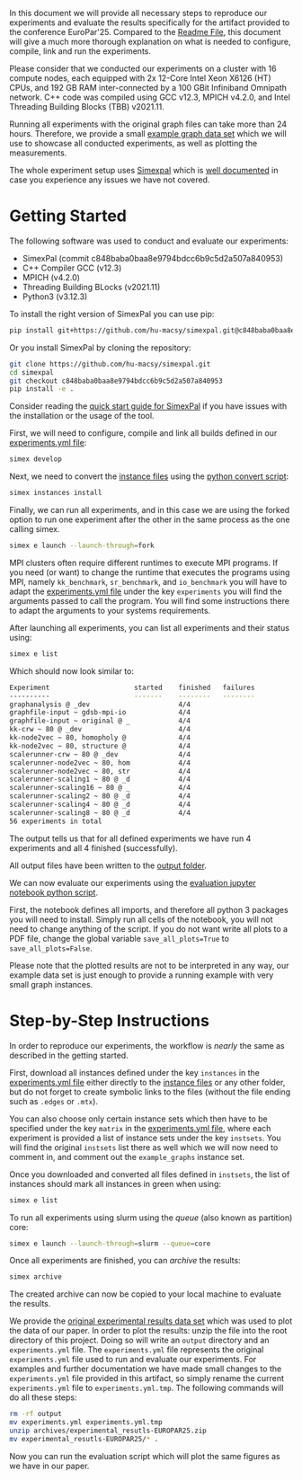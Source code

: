 In this document we will provide all necessary steps to reproduce our
experiments and evaluate the results specifically for the artifact provided to
the conference EuroPar'25. Compared to the [Readme File](README.md), this
document will give a much more thorough explanation on what is needed to
configure, compile, link and run the experiments. 

Please consider that we conducted our experiments on a cluster with 16 compute
nodes, each equipped with 2x 12-Core Intel Xeon X6126 (HT) CPUs, and 192 GB RAM
inter-connected by a 100 GBit Infiniband Omnipath network. C++ code was compiled
using GCC v12.3, MPICH v4.2.0, and Intel Threading Building Blocks (TBB)
v2021.11.

Running all experiments with the original graph files can take more than 24
hours. Therefore, we provide a small [example graph data set](/instances/) which
we will use to showcase all conducted experiments, as well as plotting the
measurements.

The whole experiment setup uses [Simexpal](https://github.com/hu-macsy/simexpal)
which is [well documented](https://simexpal.readthedocs.io/en/latest/) in case
you experience any issues we have not covered.

# Getting Started

The following software was used to conduct and evaluate our experiments:

- SimexPal (commit c848baba0baa8e9794bdcc6b9c5d2a507a840953)
- C++ Compiler GCC (v12.3)
- MPICH (v4.2.0)
- Threading Building BLocks (v2021.11)
- Python3 (v3.12.3)

To install the right version of SimexPal you can use pip:

```bash
pip install git+https://github.com/hu-macsy/simexpal.git@c848baba0baa8e9794bdcc6b9c5d2a507a840953
```

Or you install SimexPal by cloning the repository:

```bash
git clone https://github.com/hu-macsy/simexpal.git
cd simexpal
git checkout c848baba0baa8e9794bdcc6b9c5d2a507a840953
pip install -e .
```

Consider reading the [quick start guide for
SimexPal](https://simexpal.readthedocs.io/en/latest/quick_start.html) if you
have issues with the installation or the usage of the tool.

First, we will need to configure, compile and link all builds defined in our
[experiments.yml file](experiments.yml):

```bash
simex develop
```

Next, we need to convert the [instance files](/instances/) using the [python
convert script](convert.py):

```bash
simex instances install
```

Finally, we can run all experiments, and in this case we are using the forked
option to run one experiment after the other in the same process as the one
calling simex. 

```bash
simex e launch --launch-through=fork
```

MPI clusters often require different runtimes to execute MPI programs. If you
need (or want) to change the runtime that executes the programs using MPI,
namely `kk_benchmark`, `sr_benchmark`, and `io_benchmark` you will have to adapt
the [experiments.yml file](experiments.yml) under the key `experiments` you
will find the arguments passed to call the program. You will find some
instructions there to adapt the arguments to your systems requirements. 

After launching all experiments, you can list all experiments and their status
using:

```bash
simex e list
```

Which should now look similar to:

```bash
Experiment                     started    finished   failures             other
----------                     -------    --------   --------             -----
graphanalysis @ _dev                      4/4                             
graphfile-input ~ gdsb-mpi-io             4/4                             
graphfile-input ~ original @ _            4/4                             
kk-crw ~ 80 @ _dev                        4/4                             
kk-node2vec ~ 80, homopholy @             4/4                             
kk-node2vec ~ 80, structure @             4/4                             
scalerunner-crw ~ 80 @ _dev               4/4                             
scalerunner-node2vec ~ 80, hom            4/4                             
scalerunner-node2vec ~ 80, str            4/4                             
scalerunner-scaling1 ~ 80 @ _d            4/4                             
scalerunner-scaling16 ~ 80 @ _            4/4                             
scalerunner-scaling2 ~ 80 @ _d            4/4                             
scalerunner-scaling4 ~ 80 @ _d            4/4                             
scalerunner-scaling8 ~ 80 @ _d            4/4                             
56 experiments in total
```

The output tells us that for all defined experiments we have run 4 experiments
and all 4 finished (successfully).

All output files have been written to the [output folder](/output/).

We can now evaluate our experiments using the [evaluation jupyter notebook
python script](evaluation.ipynb). 

First, the notebook defines all imports, and therefore all python 3 packages you
will need to install. Simply run all cells of the notebook, you will not need to
change anything of the script. If you do not want write all plots to a PDF file,
change the global variable `save_all_plots=True` to `save_all_plots=False`.

Please note that the plotted results are not to be interpreted in any way, our
example data set is just enough to provide a running example with very small
graph instances.

# Step-by-Step Instructions

In order to reproduce our experiments, the workflow is *nearly* the same as
described in the getting started. 

First, download all instances defined under the key `instances` in the
[experiments.yml file](experiments.yml) either directly to the [instance
files](/instances/) or any other folder, but do not forget to create symbolic
links to the files (without the file ending such as `.edges` or `.mtx`). 

You can also choose only certain instance sets which then have to be specified
under the key `matrix` in the [experiments.yml file](experiments.yml), where
each experiment is provided a list of instance sets under the key `instsets`.
You will find the original `instsets` list there as well which we will now need
to comment in, and comment out the `example_graphs` instance set.

Once you downloaded and converted all files defined in `instsets`, the list of
instances should mark all instances in green when using:

```bash
simex e list
```

To run all experiments using slurm using the *queue* (also known as partition)
core:

```bash
simex e launch --launch-through=slurm --queue=core
```

Once all experiments are finished, you can *archive* the results:

```bash
simex archive
```

The created archive can now be copied to your local machine to evaluate the
results.

We provide the [original experimental results data
set](/archives/experimental_resutls-EUROPAR25.zip) which was used to plot the
data of our paper. In order to plot the results: unzip the file into the root
directory of this project. Doing so will write an `output` directory and an
`experiments.yml` file. The `experiments.yml` file represents the original
`experiments.yml` file used to run and evaluate our experiments. For examples
and further documentation we have made small changes to the `experiments.yml`
file provided in this artifact, so simply rename the current `experiments.yml`
file to `experiments.yml.tmp`. The following commands will do all these steps:

```bash
rm -rf output
mv experiments.yml experiments.yml.tmp
unzip archives/experimental_resutls-EUROPAR25.zip
mv experimental_resutls-EUROPAR25/* .
```

Now you can run the evaluation script which will plot the same figures as we
have in our paper.